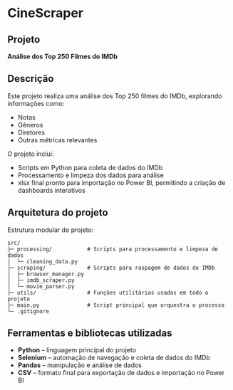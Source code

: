 # CineScraper

## Projeto
**Análise dos Top 250 Filmes do IMDb**

## Descrição
Este projeto realiza uma análise dos Top 250 filmes do IMDb, explorando informações como:  

- Notas  
- Gêneros  
- Diretores  
- Outras métricas relevantes  

O projeto inclui:  

- Scripts em Python para coleta de dados do IMDb  
- Processamento e limpeza dos dados para análise  
- xlsx final pronto para importação no Power BI, permitindo a criação de dashboards interativos  

## Arquitetura do projeto
Estrutura modular do projeto:

```text
src/
├─ processing/           # Scripts para processamento e limpeza de dados
│  └─ cleaning_data.py
├─ scraping/             # Scripts para raspagem de dados do IMDb
│  ├─ browser_manager.py
│  ├─ imdb_scraper.py
│  └─ movie_parser.py
├─ utils/                # Funções utilitárias usadas em todo o projeto
├─ main.py               # Script principal que orquestra o processo
└─ .gitignore
```
## Ferramentas e bibliotecas utilizadas
- **Python** – linguagem principal do projeto  
- **Selenium** – automação de navegação e coleta de dados do IMDb  
- **Pandas** – manipulação e análise de dados  
- **CSV** – formato final para exportação de dados e importação no Power BI  

